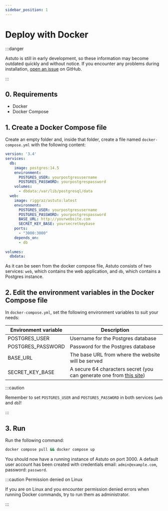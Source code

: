 ```yaml
---
sidebar_position: 1
---
```


# Deploy with Docker

:::danger

Astuto is still in early development, so these information may become outdated quickly and without notice. If you encounter any problems during installation, [open an issue](https://github.com/astuto/astuto/issues) on GitHub.

:::

## 0. Requirements

- Docker
- Docker Compose

## 1. Create a Docker Compose file

Create an empty folder and, inside that folder, create a file named `docker-compose.yml` with the following content:

```yml title="docker-compose.yml"
version: '3.4'
services:
  db:
    image: postgres:14.5
    environment:
      POSTGRES_USER: yourpostgresusername
      POSTGRES_PASSWORD: yourpostgrespassword
    volumes:
      - dbdata:/var/lib/postgresql/data
  web:
    image: riggraz/astuto:latest
    environment:
      POSTGRES_USER: yourpostgresusername
      POSTGRES_PASSWORD: yourpostgrespassword
      BASE_URL: http://yourwebsite.com
      SECRET_KEY_BASE: yoursecretkeybase
    ports:
      - "3000:3000"
    depends_on:
      - db
    
volumes:
  dbdata:
```

As it can be seen from the docker compose file, Astuto consists of two services: `web`, which contains the web application, and `db`, which contains a Postgres instance.

## 2. Edit the environment variables in the Docker Compose file

In `docker-compose.yml`, set the following environment variables to suit your needs:

| **Environment variable** | **Description**                                                                                          |
|--------------------------|----------------------------------------------------------------------------------------------------------|
| POSTGRES_USER            | Username for the Postgres database                                                                       |
| POSTGRES_PASSWORD        | Password for the Postgres database                                                                       |
| BASE_URL                 | The base URL from where the website will be served                                                       |
| SECRET_KEY_BASE          | A secure 64 characters secret (you can generate one from [this site](https://www.grc.com/passwords.htm)) |

:::caution

Remember to set `POSTGRES_USER` and `POSTGRES_PASSWORD` in both services (`web` and `db`)!

:::

## 3. Run

Run the following command:
```sh
docker compose pull && docker compose up
```

You should now have a running instance of Astuto on port 3000. A default user account has been created with credentials email: `admin@example.com`, password: `password`.

:::caution Permission denied on Linux

If you are on Linux and you encounter permission denied errors when running Docker commands, try to run them as administrator.

:::